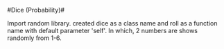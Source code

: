 #Dice (Probability)#

Import random library.
created dice as a class name and roll as a function name with default parameter 'self'.
In which, 2 numbers are shows randomly from 1-6.
